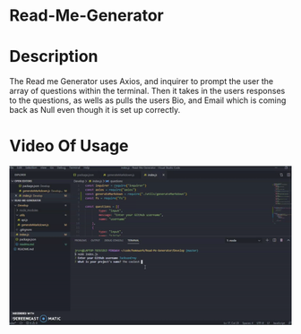 # Read-Me-Generator

# Description
The Read me Generator uses Axios, and inquirer to prompt the user the array of questions within the terminal. Then it takes in the users responses to the questions, as wells as pulls the users Bio, and Email which is coming back as Null even though it is set up correctly.

# Video Of Usage 

![Employee Summary 1](ezgif.com-video-to-gif.gif)
